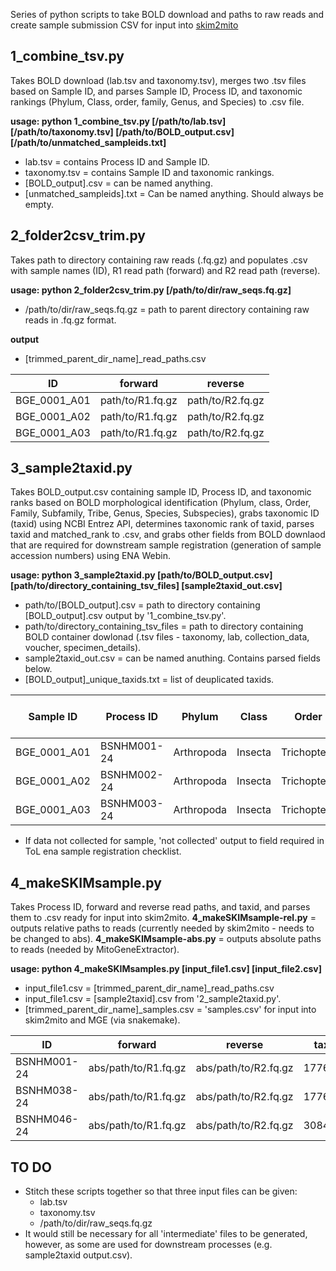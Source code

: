 Series of python scripts to take BOLD download and paths to raw reads and create sample submission CSV for input into [skim2mito](https://github.com/o-william-white/skim2mito)



## 1_combine_tsv.py
Takes BOLD download (lab.tsv and taxonomy.tsv), merges two .tsv files based on Sample ID, and parses Sample ID, Process ID, and taxonomic rankings (Phylum, Class, order, family, Genus, and Species) to .csv file.

**usage: python 1_combine_tsv.py [/path/to/lab.tsv] [/path/to/taxonomy.tsv] [/path/to/BOLD_output.csv] [/path/to/unmatched_sampleids.txt]**
- lab.tsv = contains Process ID and Sample ID.
- taxonomy.tsv = contains Sample ID and taxonomic rankings.
- [BOLD_output].csv = can be named anything.
- [unmatched_sampleids].txt = Can be named anything. Should always be empty.




## 2_folder2csv_trim.py
Takes path to directory containing raw reads (.fq.gz) and populates .csv with sample names (ID), R1 read path (forward) and R2 read path (reverse).

**usage: python 2_folder2csv_trim.py [/path/to/dir/raw_seqs.fq.gz]**
- /path/to/dir/raw_seqs.fq.gz = path to parent directory containing raw reads in .fq.gz format.
  
**output**
- [trimmed_parent_dir_name]_read_paths.csv

| ID  | forward | reverse |
| --------- | --------- | --------- |
| BGE_0001_A01  | path/to/R1.fq.gz  | path/to/R2.fq.gz |
| BGE_0001_A02 | path/to/R1.fq.gz  | path/to/R2.fq.gz |
| BGE_0001_A03 | path/to/R1.fq.gz | path/to/R2.fq.gz |





## 3_sample2taxid.py
Takes BOLD_output.csv containing sample ID, Process ID, and taxonomic ranks based on BOLD morphological identification (Phylum, class, Order, Family, Subfamily, Tribe, Genus, Species, Subspecies), grabs taxonomic ID (taxid) using NCBI Entrez API, determines taxonomic rank of taxid, parses taxid and matched_rank to .csv, and grabs other fields from BOLD downlaod that are required for downstream sample registration (generation of sample accession numbers) using ENA Webin.

**usage: python 3_sample2taxid.py [path/to/BOLD_output.csv] [path/to/directory_containing_tsv_files] [sample2taxid_out.csv]**
- path/to/[BOLD_output].csv = path to directory containing [BOLD_output].csv output by '1_combine_tsv.py'.
- path/to/directory_containing_tsv_files = path to directory containing BOLD container dowlonad (.tsv files - taxonomy, lab, collection_data, voucher, specimen_details).
- sample2taxid_out.csv = can be named anuthing. Contains parsed fields below.
- [BOLD_output]_unique_taxids.txt = list of deuplicated taxids.

| Sample ID | Process ID  | Phylum | Class | Order | Family | Subfamily | Tribe | Genus | Species | Subspecies | taxid | matched_rank | specimen_voucher | lifestage | collection date | geographic_location (country and/or sea) | geographic_location (region and locality) | latitude | longitude | collected_by | habitat | identified_by | collection institution | organism part | sex |
| --- | --- |--- | --- | --- | --- | --- | --- | --- | --- | ---| --- | --- | --- |--- | --- | --- | --- | --- | --- | --- | --- | ---| --- | --- | --- |
| BGE_0001_A01  | BSNHM001-24 | Arthropoda | Insecta | Trichoptera | Apataniidae | Apataniinae | | Apatania | Apatania stylata | | 177658 | genus | 'Museum ID' | adult | YYYY-MM-DD | France | not collected | lat (DD) | lon (DD) | 'Collectors' | not collected | not collected | NHMMUK | Whole | M |
| BGE_0001_A02 | BSNHM002-24 | Arthropoda | Insecta | Trichoptera | Glossosomatidae | Agapetinae | | Agapetus | Agapetus iridipennis | | 177627 | genus | 'Museum ID' | adult | YYYY-MM-DD | Switzerland | not collected | lat (DD) | lon (DD) | 'Collectors' | not collected | not collected | Naturalis | not collected | F |
| BGE_0001_A03 | BSNHM003-24 | Arthropoda | Insecta | Trichoptera | Glossosomatidae | Hydropsychidae | | Diplectrona | Diplectrona meridionalis | | 177860 | genus | 'Museum ID' | adult | YYYY-MM-DD |  France | not collected | lat (DD) | lon (DD) | 'Collectors' | not collected | not collected | NHMMUK | Leg | M |

- If data not collected for sample, 'not collected' output to field required in ToL ena sample registration checklist.




## 4_makeSKIMsample.py
Takes Process ID, forward and reverse read paths, and taxid, and parses them to .csv ready for input into skim2mito.
**4_makeSKIMsample-rel.py** = outputs relative paths to reads (currently needed by skim2mito - needs to be changed to abs).
**4_makeSKIMsample-abs.py** = outputs absolute paths to reads (needed by MitoGeneExtractor).


**usage: python 4_makeSKIMsamples.py [input_file1.csv] [input_file2.csv]**
- input_file1.csv = [trimmed_parent_dir_name]_read_paths.csv
- input_file1.csv = [sample2taxid].csv from '2_sample2taxid.py'.
- [trimmed_parent_dir_name]_samples.csv = 'samples.csv' for input into skim2mito and MGE (via snakemake).

| ID | forward | reverse | taxid |
| --------- | --------- |--------- | --------- |
| BSNHM001-24  | abs/path/to/R1.fq.gz | abs/path/to/R2.fq.gz | 177658 |
| BSNHM038-24 | abs/path/to/R1.fq.gz | abs/path/to/R2.fq.gz | 177627 |
| BSNHM046-24 | abs/path/to/R1.fq.gz | abs/path/to/R2.fq.gz | 3084599 |


## TO DO ##
- Stitch these scripts together so that three input files can be given:
  - lab.tsv
  - taxonomy.tsv
  - /path/to/dir/raw_seqs.fq.gz
- It would still be necessary for all 'intermediate' files to be generated, however, as some are used for downstream processes (e.g. sample2taxid output.csv).
